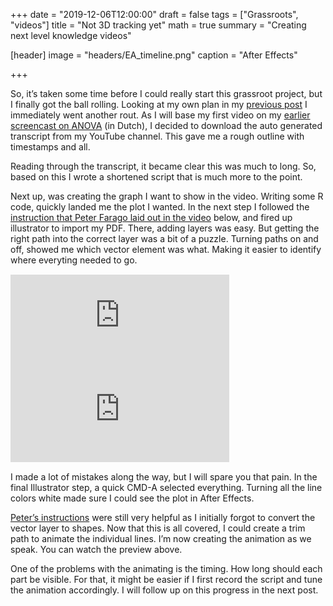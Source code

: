+++
date = "2019-12-06T12:00:00"
draft = false
tags = ["Grassroots", "videos"]
title = "Not 3D tracking yet"
math = true
summary = "Creating next level knowledge videos"

[header]
image = "headers/EA_timeline.png"
caption = "After Effects"

+++

So, it’s taken some time before I could really start this grassroot project, but I finally got the ball rolling. Looking at my own plan in my [previous post]( http://www.klinkenberg.amsterdam/post/gr_2019_blog_1/) I immediately went another rout. As I will base my first video on my [earlier screencast on ANOVA](https://youtu.be/Q86DiHcuOVE) (in Dutch), I decided to download the auto generated transcript from my YouTube channel. This gave me a rough outline with timestamps and all.

Reading through the transcript, it became clear this was much to long. So, based on this I wrote a shortened script that is much more to the point.

Next up, was creating the graph I want to show in the video. Writing some R code, quickly landed me the plot I wanted. In the next step I followed the [instruction that Peter Farago laid out in the video](https://youtu.be/prnmH3YVrQo) below, and fired up illustrator to import my PDF. There, adding layers was easy. But getting the right path into the correct layer was a bit of a puzzle. Turning paths on and off, showed me which vector element was what. Making it easier to identify where everyting needed to go.  

<div style="margin:15px 0 15px 0;">
<iframe style="width:350px;" src="https://www.youtube.com/embed/prnmH3YVrQo" frameborder="0" allow="accelerometer; autoplay; encrypted-media; gyroscope; picture-in-picture" allowfullscreen></iframe>

<iframe style="width:350px;" src="https://www.youtube.com/embed/-iXhbMjQoNU" frameborder="0" allow="accelerometer; autoplay; encrypted-media; gyroscope; picture-in-picture" allowfullscreen></iframe>
</div>

I made a lot of mistakes along the way, but I will spare you that pain. In the final Illustrator step, a quick CMD-A selected everything. Turning all the line colors white made sure I could see the plot in After Effects. 

[Peter’s instructions]( https://youtu.be/prnmH3YVrQo) were still very helpful as I initially forgot to convert the vector layer to shapes. Now that this is all covered, I could create a trim path to animate the individual lines. I’m now creating the animation as we speak. You can watch the preview above.

One of the problems with the animating is the timing. How long should each part be visible. For that, it might be easier if I first record the script and tune the animation accordingly. I will follow up on this progress in the next post.
